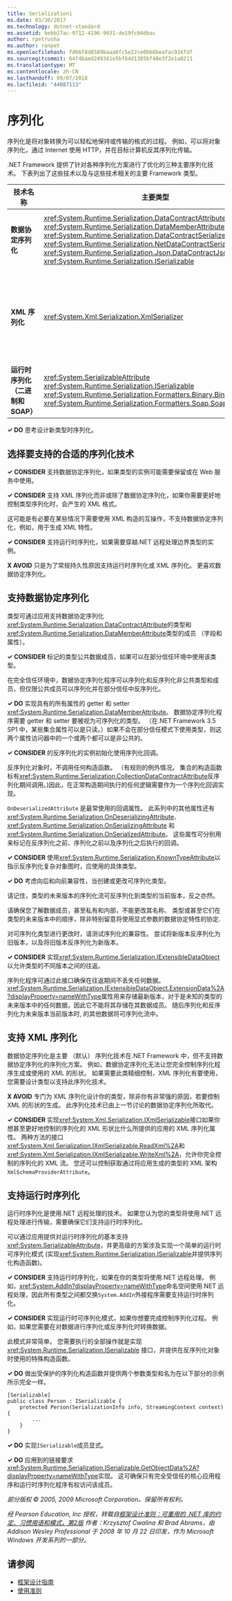 ```yaml
---
title: Serialization1
ms.date: 03/30/2017
ms.technology: dotnet-standard
ms.assetid: bebb27ac-9712-4196-9931-de19fc04dbac
author: rpetrusha
ms.author: ronpet
ms.openlocfilehash: fd66f8d8589baaa6fc5e22ce0b68beafac916fdf
ms.sourcegitcommit: 64f4baed249341e5bf64d1385bf48e3f2e1a0211
ms.translationtype: MT
ms.contentlocale: zh-CN
ms.lasthandoff: 09/07/2018
ms.locfileid: "44087113"
---
```

# <a name="serialization"></a>序列化
序列化是将对象转换为可以轻松地保持或传输的格式的过程。 例如，可以将对象序列化，通过 Internet 使用 HTTP，并在目标计算机反其序列化传输。  
  
 .NET Framework 提供了针对各种序列化方案进行了优化的三种主要序列化技术。 下表列出了这些技术以及与这些技术相关的主要 Framework 类型。  
  
|**技术名称**|**主要类型**|**方案**|  
|-------------------------|--------------------|-------------------|  
|**数据协定序列化**|<xref:System.Runtime.Serialization.DataContractAttribute> <br /> <xref:System.Runtime.Serialization.DataMemberAttribute> <br /> <xref:System.Runtime.Serialization.DataContractSerializer> <br /> <xref:System.Runtime.Serialization.NetDataContractSerializer> <br /> <xref:System.Runtime.Serialization.Json.DataContractJsonSerializer> <br /> <xref:System.Runtime.Serialization.ISerializable>|常规持久性<br />Web 服务<br />JSON|  
|**XML 序列化**|<xref:System.Xml.Serialization.XmlSerializer>|XML 格式的 XML 的形状对具有完全控制|  
|**运行时序列化 （二进制和 SOAP）**|<xref:System.SerializableAttribute> <br /> <xref:System.Runtime.Serialization.ISerializable> <br /> <xref:System.Runtime.Serialization.Formatters.Binary.BinaryFormatter> <br /> <xref:System.Runtime.Serialization.Formatters.Soap.SoapFormatter>|.NET 远程处理|  
  
 **✓ DO** 思考设计新类型时序列化。  
  
## <a name="choosing-the-right-serialization-technology-to-support"></a>选择要支持的合适的序列化技术  
 **✓ CONSIDER** 支持数据协定序列化，如果类型的实例可能需要保留或在 Web 服务中使用。  
  
 **✓ CONSIDER** 支持 XML 序列化而非或除了数据协定序列化，如果你需要更好地控制类型序列化时，会产生的 XML 格式。  
  
 这可能是有必要在某些情况下需要使用 XML 构造的互操作，不支持数据协定序列化，例如，用于生成 XML 特性。  
  
 **✓ CONSIDER** 支持运行时序列化，如果需要穿越.NET 远程处理边界类型的实例。  
  
 **X AVOID** 只是为了常规持久性原因支持运行时序列化或 XML 序列化。 更喜欢数据协定序列化。  
  
## <a name="supporting-data-contract-serialization"></a>支持数据协定序列化  
 类型可通过应用支持数据协定序列化<xref:System.Runtime.Serialization.DataContractAttribute>的类型和<xref:System.Runtime.Serialization.DataMemberAttribute>类型的成员 （字段和属性）。  
  
 **✓ CONSIDER** 标记的类型公共数据成员，如果可以在部分信任环境中使用该类型。  
  
 在完全信任环境中，数据协定序列化程序可以序列化和反序列化非公共类型和成员，但仅限公共成员可以序列化并在部分信任中反序列化。  
  
 **✓ DO** 实现具有的所有属性的 getter 和 setter <xref:System.Runtime.Serialization.DataMemberAttribute>。 数据协定序列化程序需要 getter 和 setter 要被视为可序列化的类型。 （在.NET Framework 3.5 SP1 中，某些集合属性可以是只读。）如果不会在部分信任模式下使用类型，则这两个属性访问器中的一个或两个都可以是非公共的。  
  
 **✓ CONSIDER** 的反序列化的实例初始化使用序列化回调。  
  
 反序列化对象时，不调用任何构造函数。 （有规则的例外情况。 集合的构造函数标有<xref:System.Runtime.Serialization.CollectionDataContractAttribute>反序列化期间调用。)因此，在正常构造期间执行的任何逻辑需要作为一个序列化回调实现。  
  
 `OnDeserializedAttribute` 是最常使用的回调属性。 此系列中的其他属性还有 <xref:System.Runtime.Serialization.OnDeserializingAttribute>、<xref:System.Runtime.Serialization.OnSerializingAttribute> 和 <xref:System.Runtime.Serialization.OnSerializedAttribute>。 这些属性可分别用来标记在反序列化之前、序列化之前以及序列化之后执行的回调。  
  
 **✓ CONSIDER** 使用<xref:System.Runtime.Serialization.KnownTypeAttribute>以指示反序列化复杂对象图时，应使用的具体类型。  
  
 **✓ DO** 考虑向后和向前兼容性，当创建或更改可序列化类型。  
  
 请记住，类型的未来版本的序列化流可反序列化到类型的当前版本，反之亦然。  
  
 请确保您了解数据成员，甚至私有和内部，不能更改其名称、 类型或甚至它们在类型的未来版本中的顺序，除非特别留意将使用显式参数的数据协定特性的协定.  
  
 对可序列化类型进行更改时，请测试序列化的兼容性。 尝试将新版本反序列化为旧版本，以及将旧版本反序列化为新版本。  
  
 **✓ CONSIDER** 实现<xref:System.Runtime.Serialization.IExtensibleDataObject>以允许类型的不同版本之间的往返。  
  
 序列化程序可通过此接口确保在往返期间不丢失任何数据。 <xref:System.Runtime.Serialization.IExtensibleDataObject.ExtensionData%2A?displayProperty=nameWithType>属性用来存储最新版本，对于是未知的类型的未来版本中的任何数据，因此它不能将其存储在其数据成员。 随后序列化和反序列化为未来版本当前版本时, 的其他数据将可序列化流中。  
  
## <a name="supporting-xml-serialization"></a>支持 XML 序列化  
 数据协定序列化是主要 （默认） 序列化技术在.NET Framework 中，但不支持数据协定序列化的序列化方案。 例如，数据协定序列化无法让您完全控制序列化程序生成或使用的 XML 的形状。 如果需要此类精细控制，XML 序列化有要使用，您需要设计类型以支持此序列化技术。  
  
 **X AVOID** 专门为 XML 序列化设计你的类型，除非你有非常强的原因，若要控制 XML 的形状的生成。 此序列化技术已由上一节讨论的数据协定序列化所取代。  
  
 **✓ CONSIDER** 实现<xref:System.Xml.Serialization.IXmlSerializable>接口如果你想甚至更好地控制的序列化的 XML 形状比什么所提供的应用的 XML 序列化属性。 两种方法的接口<xref:System.Xml.Serialization.IXmlSerializable.ReadXml%2A>和<xref:System.Xml.Serialization.IXmlSerializable.WriteXml%2A>，允许你完全控制的序列化的 XML 流。 您还可以控制获取通过将应用生成的类型的 XML 架构`XmlSchemaProviderAttribute`。  
  
## <a name="supporting-runtime-serialization"></a>支持运行时序列化  
 运行时序列化是使用.NET 远程处理的技术。 如果您认为您的类型将使用.NET 远程处理进行传输，需要确保它们支持运行时序列化。  
  
 可以通过应用提供对运行时序列化的基本支持<xref:System.SerializableAttribute>，并更高级的方案涉及实现一个简单的运行时可序列化模式 (实现<xref:System.Runtime.Serialization.ISerializable>并提供序列化构造函数)。  
  
 **✓ CONSIDER** 支持运行时序列化，如果在你的类型将使用.NET 远程处理。 例如，<xref:System.AddIn?displayProperty=nameWithType>命名空间使用.NET 远程处理，因此所有类型之间都交换`System.AddIn`外接程序需要支持运行时序列化。  
  
 **✓ CONSIDER** 实现运行时可序列化模式，如果你想要完成控制序列化过程。 例如，如果您需要在对数据进行序列化或反序列化时转换数据。  
  
 此模式非常简单。 您需要执行的全部操作就是实现 <xref:System.Runtime.Serialization.ISerializable> 接口，并提供在反序列化对象时使用的特殊构造函数。  
  
 **✓ DO** 做出受保护的序列化构造函数并提供两个参数类型和名为在以下部分的示例所示完全一样。  
  
```  
[Serializable]  
public class Person : ISerializable {  
    protected Person(SerializationInfo info, StreamingContext context) {  
        ...  
    }  
}  
```  
  
 **✓ DO** 实现`ISerializable`成员显式。  
  
 **✓ DO** 应用到的链接要求<xref:System.Runtime.Serialization.ISerializable.GetObjectData%2A?displayProperty=nameWithType>实现。 这可确保只有完全受信任的核心应用程序和运行时序列化程序有权访问该成员。  
  
 *部分版权 © 2005, 2009 Microsoft Corporation。保留所有权利。*  
  
 *经 Pearson Education, Inc 授权，转载自[框架设计准则：可重用的 .NET 库的约定、习惯用语和模式，第2版](https://www.informit.com/store/framework-design-guidelines-conventions-idioms-and-9780321545619) 作者：Krzysztof Cwalina 和 Brad Abrams，由 Addison Wesley Professional 于 2008 年 10 月 22 日印发，作为 Microsoft Windows 开发系列的一部分。*  
  
## <a name="see-also"></a>请参阅

- [框架设计指南](../../../docs/standard/design-guidelines/index.md)  
- [使用准则](../../../docs/standard/design-guidelines/usage-guidelines.md)
